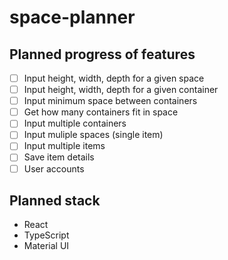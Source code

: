 # space-planner

## Planned progress of features

- [ ] Input height, width, depth for a given space
- [ ] Input height, width, depth for a given container
- [ ] Input minimum space between containers
- [ ] Get how many containers fit in space
- [ ] Input multiple containers
- [ ] Input muliple spaces (single item)
- [ ] Input multiple items
- [ ] Save item details
- [ ] User accounts

## Planned stack
- React
- TypeScript
- Material UI